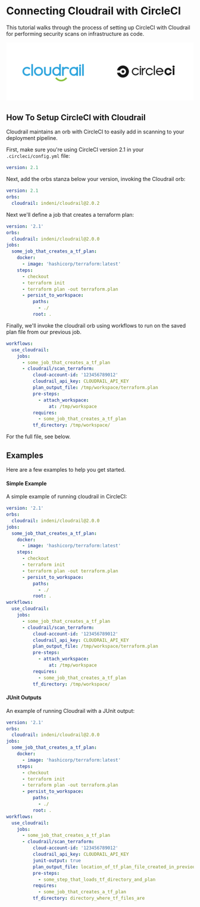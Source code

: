 # Connecting Cloudrail with CircleCI

This tutorial walks through the process of setting up CircleCI with Cloudrail for performing security scans on infrastructure as code.

![CircleCI logo](../_media/integrations/cloudrail_circleci.png)

## How To Setup CircleCI with Cloudrail
Cloudrail maintains an orb with CircleCI to easily add in scanning to your deployment pipeline.

First, make sure you're using CircleCI version 2.1 in your `.circleci/config.yml` file:

```yaml
version: 2.1
```

Next, add the orbs stanza below your version, invoking the Cloudrail orb:

```yaml
version: 2.1
orbs:
  cloudrail: indeni/cloudrail@2.0.2
```

Next we'll define a job that creates a terraform plan:

```yaml
version: '2.1'
orbs:
  cloudrail: indeni/cloudrail@2.0.0
jobs:
  some_job_that_creates_a_tf_plan:
    docker:
      - image: 'hashicorp/terraform:latest'
    steps:
      - checkout
      - terraform init
      - terraform plan -out terraform.plan
      - persist_to_workspace:
          paths:
            - ./
          root: .
```

Finally, we'll invoke the cloudrail orb using workflows to run on the saved plan file from our previous job.

```yaml
workflows:
  use_cloudrail:
    jobs:
      - some_job_that_creates_a_tf_plan
      - cloudrail/scan_terraform:
          cloud-account-id: '123456789012'
          cloudrail_api_key: CLOUDRAIL_API_KEY
          plan_output_file: /tmp/workspace/terraform.plan
          pre-steps:
            - attach_workspace:
                at: /tmp/workspace
          requires:
            - some_job_that_creates_a_tf_plan
          tf_directory: /tmp/workspace/
```

For the full file, see below.

## Examples
Here are a few examples to help you get started.

#### Simple Example
A simple example of running cloudrail in CircleCI:

```yaml
version: '2.1'
orbs:
  cloudrail: indeni/cloudrail@2.0.0
jobs:
  some_job_that_creates_a_tf_plan:
    docker:
      - image: 'hashicorp/terraform:latest'
    steps:
      - checkout
      - terraform init
      - terraform plan -out terraform.plan
      - persist_to_workspace:
          paths:
            - ./
          root: .
workflows:
  use_cloudrail:
    jobs:
      - some_job_that_creates_a_tf_plan
      - cloudrail/scan_terraform:
          cloud-account-id: '123456789012'
          cloudrail_api_key: CLOUDRAIL_API_KEY
          plan_output_file: /tmp/workspace/terraform.plan
          pre-steps:
            - attach_workspace:
                at: /tmp/workspace
          requires:
            - some_job_that_creates_a_tf_plan
          tf_directory: /tmp/workspace/

```

#### JUnit Outputs
An example of running Cloudrail with a JUnit output:

```yaml
version: '2.1'
orbs:
  cloudrail: indeni/cloudrail@2.0.0
jobs:
  some_job_that_creates_a_tf_plan:
    docker:
      - image: 'hashicorp/terraform:latest'
    steps:
      - checkout
      - terraform init
      - terraform plan -out terraform.plan
      - persist_to_workspace:
          paths:
            - ./
          root: .
workflows:
  use_cloudrail:
    jobs:
      - some_job_that_creates_a_tf_plan
      - cloudrail/scan_terraform:
          cloud-account-id: '123456789012'
          cloudrail_api_key: CLOUDRAIL_API_KEY
          junit-output: true
          plan_output_file: location_of_tf_plan_file_created_in_previous_job
          pre-steps:
            - some_step_that_loads_tf_directory_and_plan
          requires:
            - some_job_that_creates_a_tf_plan
          tf_directory: directory_where_tf_files_are
```
